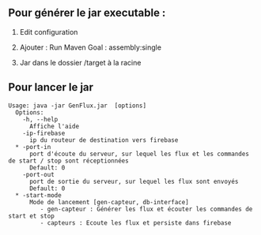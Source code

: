 Pour générer le jar executable :
- 

1) Edit configuration

2) Ajouter : Run Maven Goal : assembly:single

3) Jar dans le dossier /target à la racine

Pour lancer le jar
-
```
Usage: java -jar GenFlux.jar  [options]
  Options:
    -h, --help
      Affiche l'aide
    -ip-firebase
      ip du routeur de destination vers firebase
  * -port-in
      port d'écoute du serveur, sur lequel les flux et les commandes de start / stop sont réceptionnées
      Default: 0
    -port-out
      port de sortie du serveur, sur lequel les flux sont envoyés
      Default: 0
  * -start-mode
      Mode de lancement [gen-capteur, db-interface]
         - gen-capteur : Générer les flux et écouter les commandes de start et stop
         - capteurs : Ecoute les flux et persiste dans firebase
```
